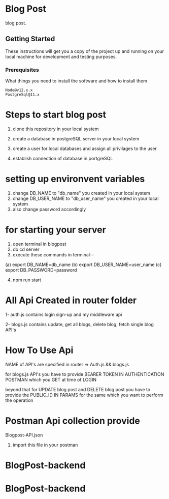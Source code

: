 # Blog Post

blog post.

## Getting Started

These instructions will get you a copy of the project up and running on your local machine for development and testing purposes.

### Prerequisites

What things you need to install the software and how to install them

```
Node@v12.x.x
PostgreSql@11.x
```

# Steps to start blog post

1. clone this repository in your local system

2. create a database in postgreSQL server in your local system

3. create a user for local databases and assign all privilages to the user 

4. establish connection of database in portgreSQL

# setting up environvent variables 

1. change DB_NAME to "db_name" you created in your local system 
2. change DB_USER_NAME to "db_user_name" you created in your local system 
3. also change password accordingly

# for starting your server

1. open terminal in blogpost 
2. do cd server
3. execute these commands in terminal--

 (a) export DB_NAME=db_name
 (b) export DB_USER_NAME=user_name
 (c) export DB_PASSWORD=password

4. npm run start 




# All Api Created in router folder

1- auth.js contains login sign-up and my middleware api

2- blogs.js contains update, get all blogs, delete blog, fetch single blog API's

# How To Use Api

NAME of API's are specified in router => Auth.js && blogs.js 

for blogs.js API's you have to provide BEARER TOKEN IN AUTHENTICATION POSTMAN which you GET at time of LOGIN

beyond that for UPDATE blog post and DELETE blog post you have to provide the PUBLIC_ID IN PARAMS for the same which you want to perform the operation 

# Postman Api collection provide

Blogpost-API.json 
1. import this file in your postman 


# BlogPost-backend
# BlogPost-backend
